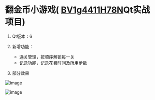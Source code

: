 # 翻金币小游戏( [BV1g4411H78N](https://www.bilibili.com/video/BV1g4411H78N)Qt实战项目)



1. Qt版本：6

2. 新增功能： 

   - 选关管理，按顺序解锁每一关
   - 记录功能，记录花费时间及所用步数

3. 部分效果
   
![image](https://github.com/user-attachments/assets/c58f5137-9af3-4b43-bcda-c4c7eeeb6985)

![image](https://github.com/user-attachments/assets/40c0fabd-a47f-4736-bda4-e2b8aca46b7b)

   

  
